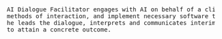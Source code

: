 <pre>
  AI Dialogue Facilitator engages with AI on behalf of a client. He selects the most suitable models, 
  methods of interaction, and implement necessary software tools. Subsequently, together with the customer 
  he leads the dialogue, interprets and communicates interim outcomes, and iterates the process as needed 
  to attain a concrete outcome.
</pre>
